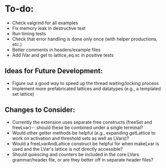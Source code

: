 # To-do:

+ Check valgrind for all examples
+ Fix memory leak in destructive test
+ Run timing tests
+ Check that error handling is done only once (with helper productions, etc.)
+ Better comments in headers/example files
+ Add lVar and get to lattice_eq.xc in positive tests

## Ideas for Future Development:

+ Figure out a good way to speed up the thread waiting/locking process
+ Implement more prefabricated lattices and datatypes (e.g., a templated set lattice)

## Changes to Consider:

+ Currently the extension uses separate free constructs (freeSet and freeLvar)-- should these be combined under a single terminal?
+ Would other getter methods be helpful (e.g., expanding getLattice to work on activation and threshold sets as well as LVars)?
+ Would a freeLvarAndLattice construct be helpful for when makeLvar is used and the LVar's lattice is not directly accessible?
+ Should quiescing and counters be included in the core LVars grammar/header file, or are they better off in separate header files?

